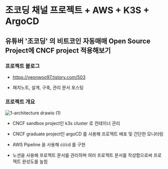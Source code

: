 # 조코딩 채널 프로젝트 + AWS + K3S + ArgoCD
## 유튜버 '조코딩' 의 비트코인 자동매매 Open Source Project에 CNCF project 적용해보기

### 프로젝트 블로그
- <https://yeonwoo97.tistory.com/503>

- 패치노트, 설계, 구축, 관리 문서 포스팅

### 프로젝트 개요

![1-architecture drawio (1)](https://github.com/cyaninn-entj/github-pyupbit-autotrade-with-aws-v2/assets/83701837/57811db6-f644-4243-89e5-0db43dab13e4)

- CNCF sandbox project인 k3s cluster 로 컨테이너 관리

- CNCF graduate project인 argoCD 를 사용해 프로젝트 배포 및 간단한 모니터링

- AWS Pipeline 을 사용해 ci/cd 를 구현

- 노션을 사용해 프로젝트 문서를 관리하며 여러 프로젝트 문서를 작성함으로써 프로젝트 완성도를 높힘